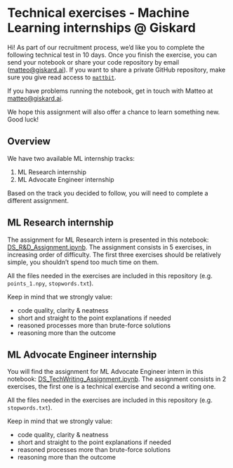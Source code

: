 # Technical exercises - Machine Learning internships @ Giskard

Hi! As part of our recruitment process, we’d like you to complete the following technical test in 10 days. Once you finish the exercise, you can send your notebook or share your code repository by email (matteo@giskard.ai). If you want to share a private GitHub repository, make sure you give read access to [`mattbit`](https://github.com/mattbit).

If you have problems running the notebook, get in touch with Matteo at matteo@giskard.ai.

We hope this assignment will also offer a chance to learn something new. Good luck!

## Overview

We have two available ML internship tracks:
1. ML Research internship
2. ML Advocate Engineer internship

Based on the track you decided to follow, you will need to complete a different assignment. 

## ML Research internship

The assignment for ML Research intern is presented in this notebook: [DS_R&D_Assignment.ipynb](DS_R&D_Assignment.ipynb). The assignment consists in 5 exercises, in increasing order of difficulty. The first three exercises should be relatively simple, you shouldn’t spend too much time on them.

All the files needed in the exercises are included in this repository (e.g. `points_1.npy`, `stopwords.txt`).

Keep in mind that we strongly value:
- code quality, clarity & neatness
- short and straight to the point explanations if needed
- reasoned processes more than brute-force solutions
- reasoning more than the outcome


## ML Advocate Engineer internship

You will find the assignment for ML Advocate Engineer intern in this notebook: [DS_TechWriting_Assignment.ipynb](DS_TechWriting_Assignment.ipynb). The assignment consists in 2 exercises, the first one is a technical exercise and second a writing one. 

All the files needed in the exercises are included in this repository (e.g. `stopwords.txt`).

Keep in mind that we strongly value:
- code quality, clarity & neatness
- short and straight to the point explanations if needed
- reasoned processes more than brute-force solutions
- reasoning more than the outcome

